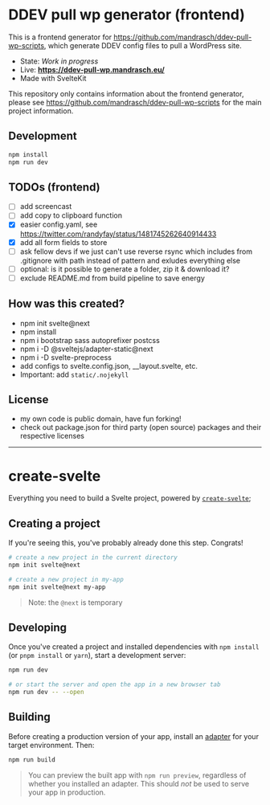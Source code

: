 # DDEV pull wp generator (frontend)

This is a frontend generator for https://github.com/mandrasch/ddev-pull-wp-scripts, which generate DDEV config files to pull a WordPress site.

- State: _Work in progress_
- Live: **https://ddev-pull-wp.mandrasch.eu/**
- Made with SvelteKit

This repository only contains information about the frontend generator, please see https://github.com/mandrasch/ddev-pull-wp-scripts for the main project information.

## Development

```bash
npm install
npm run dev
```

## TODOs (frontend)

- [ ] add screencast
- [ ] add copy to clipboard function
- [x] easier config.yaml, see https://twitter.com/randyfay/status/1481745262640914433
- [x] add all form fields to store
- [ ] ask fellow devs if we just can't use reverse rsync which includes from .gitignore with path instead of pattern and exludes everything else
- [ ] optional: is it possible to generate a folder, zip it & download it?
- [ ] exclude README.md from build pipeline to save energy

## How was this created?

- npm init svelte@next
- npm install
- npm i bootstrap sass autoprefixer postcss
- npm i -D @sveltejs/adapter-static@next
- npm i -D svelte-preprocess
- add configs to svelte.config.json, \_\_layout.svelte, etc.
- Important: add `static/.nojekyll`

## License

- my own code is public domain, have fun forking!
- check out package.json for third party (open source) packages and their respective licenses

<hr>

# create-svelte

Everything you need to build a Svelte project, powered by [`create-svelte`](https://github.com/sveltejs/kit/tree/master/packages/create-svelte);

## Creating a project

If you're seeing this, you've probably already done this step. Congrats!

```bash
# create a new project in the current directory
npm init svelte@next

# create a new project in my-app
npm init svelte@next my-app
```

> Note: the `@next` is temporary

## Developing

Once you've created a project and installed dependencies with `npm install` (or `pnpm install` or `yarn`), start a development server:

```bash
npm run dev

# or start the server and open the app in a new browser tab
npm run dev -- --open
```

## Building

Before creating a production version of your app, install an [adapter](https://kit.svelte.dev/docs#adapters) for your target environment. Then:

```bash
npm run build
```

> You can preview the built app with `npm run preview`, regardless of whether you installed an adapter. This should _not_ be used to serve your app in production.
